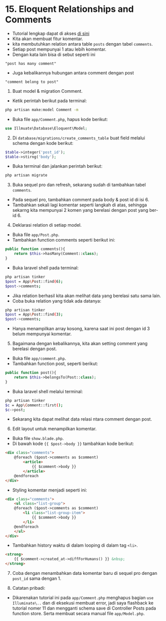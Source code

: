 # 15. Eloquent Relationships and Comments

- Tutorial lengkap dapat di akses [di sini](https://laracasts.com/series/laravel-from-scratch-2017/episodes/15)
- Kita akan membuat fitur komentar.
- kita membutuhkan relation antara table `posts` dengan tabel `comments`.
- Setiap post mempunyai 1 atau lebih komentar.
- Dengan kata lain bisa di sebut seperti ini

```
"post has many comment"
```

- Juga kebalikannya hubungan antara comment dengan post

```
"comment belong to post"
```

1. Buat model & migration Comment.
- Ketik perintah berikut pada terminal:

```bash
php artisan make:model Comment -m
```

- Buka file `app/Comment.php`, hapus kode berikut:

```php
use Illmuate\Database\Eloquent\Model;
```

2. Di `database/migrations/create_comments_table` buat field melalui schema dengan kode berikut:

```php
$table->integer('post_id');
$table->stirng('body');
```

- Buka terminal dan jalankan perintah berikut:

```bash
php artisan migrate
```

3. Buka sequel pro dan refresh, sekarang sudah di tambahkan tabel `comments`.
- Pada sequel pro, tambahkan comment pada body & post id di isi 6.
- Tambahkan sekali lagi komentar seperti langkah di atas, sehingga sekarng kita mempunyai 2 komen yang berelasi dengan post yang ber-id 6.

4. Deklarasi relation di setiap model.
- Buka file `app/Post.php`.
- Tambahkan function comments seperti berikut ini:

```php
public function comments(){
	return $this->hasMany(Comment::class);
}
```

- Buka laravel shell pada terminal:

```bash
php artisan tinker
$post = App\Post::find(6);
$post->comments;
```

- Jika relation berhasil kita akan melihat data yang berelasi satu sama lain.
- Coba buka relation yang tidak ada datanya:

```bash
php artisan tinker
$post = App\Post::find(3);
$post->comments;
```

- Hanya menampilkan array kosong, karena saat ini post dengan id 3 belum mempunyai komentar.

5. Bagaimana dengan kebalikannya, kita akan setting comment yang berelasi dengan post.
- Buka file `app/comment.php`.
- Tambahkan function post, seperti berikut:

```php
public function post(){
	return $this->belongsTo(Post::class);
}
```

- Buka laravel shell melalui terminal:

```bash
php artisan tinker
$c = App\Comment::first();
$c->post;
```

- Sekarang kita dapat melihat data relasi ntara comment dengan post.	

6. Edit layout untuk menampilkan komentar.
- Buka file `show.blade.php`.
- Di bawah kode `{{ $post->body }}` tambahkan kode berikut:

```html
<div class="comments">
	@foreach ($post->comments as $comment)
		<article>
			{{ $comment->body }}
		</article>
	@endforeach
</div>
```

- Styling komentar menjadi seperti ini:

```html
<div class="comments">
	<ul class="list-group">
	@foreach ($post->comments as $comment)
		<li class="list-group-item">
			{{ $comment->body }}
		</li>
	@endforeach
	</ul>
</div>
```

- Tambahkan history waktu di dalam looping di dalam tag `<li>`.

```html
<strong>
	{{ $comment->created_at->diffForHumans() }} &nbsp;
</strong>
```

7. Coba dengan menambahkan data komentar baru di sequel pro dengan `post_id` sama dengan 1.

8. Catatan pribadi:
- Dikarenakan tutorial ini pada `app/Comment.php` menghapus bagian `use Illuminate\..` dan di eksekusi membuat error, jadi saya flashback ke tutorial nomer 11 dan mengganti schema save di Controller Posts pada function store. Serta membuat secara manual file `app/Model.php`.

